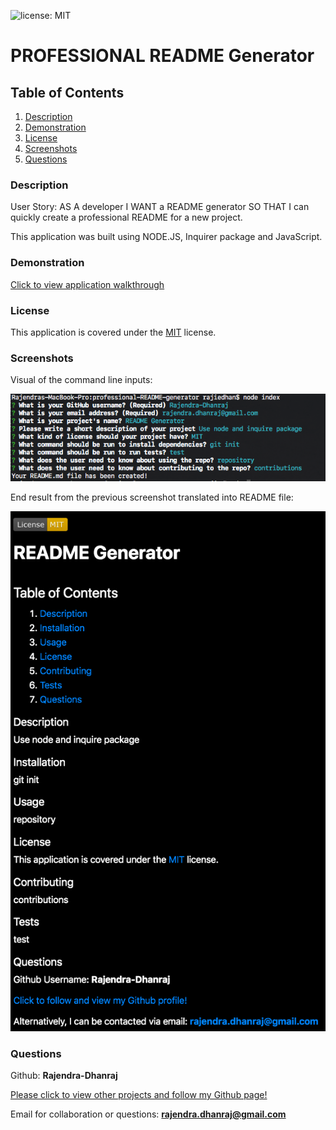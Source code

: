   ![license: MIT](https://img.shields.io/badge/License-MIT-yellow.svg)

# **PROFESSIONAL README Generator**

  ## Table of Contents
  1. [Description](#description)
  2. [Demonstration](#demonstration)
  3. [License](#license)
  4. [Screenshots](#screenshots)
  5. [Questions](#questions)

### Description

User Story:
AS A developer I WANT a README generator
SO THAT I can quickly create a professional README for a new project.

This application was built using NODE.JS, Inquirer package and JavaScript.

### Demonstration

[Click to view application walkthrough](https://drive.google.com/file/d/1aNaoLGIgbZL3gf8OZnzzdnWuRtz0X9Ls/view)

### License

This application is covered under the [MIT](https://opensource.org/licenses/MIT) license.
  
### Screenshots

Visual of the command line inputs:

![Screenshot1](./assets/screenshot1.png)

End result from the previous screenshot translated into README file:

![Screenshot2](./assets/screenshot2.png)

### Questions

Github: **Rajendra-Dhanraj**

[Please click to view other projects and follow my Github page!](https://github.com/Rajendra-Dhanraj) 

Email for collaboration or questions: **rajendra.dhanraj@gmail.com**
